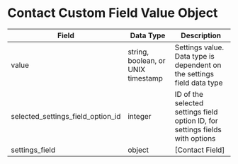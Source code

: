 # Contact Custom Field Value Object

Field | Data Type | Description
--- | --- | ---
value | string, boolean, or UNIX timestamp | Settings value. Data type is dependent on the settings field data type
selected_settings_field_option_id | integer | ID of the selected settings field option ID, for settings fields with options
settings_field | object | [Contact  Field]

[Settings Field]: /settings_fields/README.md
[Plan]: /plans/README.md
[Service Settings]: /service_channels/README.md
[Channel Type]: /channel_types/README.md
